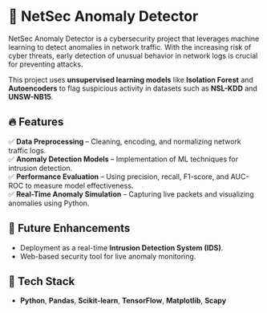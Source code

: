 # 🚀 NetSec Anomaly Detector  

NetSec Anomaly Detector is a cybersecurity project that leverages machine learning to detect anomalies in network traffic. With the increasing risk of cyber threats, early detection of unusual behavior in network logs is crucial for preventing attacks.  

This project uses **unsupervised learning models** like **Isolation Forest** and **Autoencoders** to flag suspicious activity in datasets such as **NSL-KDD** and **UNSW-NB15**.  

## 🔥 Features  
✅ **Data Preprocessing** – Cleaning, encoding, and normalizing network traffic logs.  
✅ **Anomaly Detection Models** – Implementation of ML techniques for intrusion detection.  
✅ **Performance Evaluation** – Using precision, recall, F1-score, and AUC-ROC to measure model effectiveness.  
✅ **Real-Time Anomaly Simulation** – Capturing live packets and visualizing anomalies using Python.  

## 📌 Future Enhancements  
- Deployment as a real-time **Intrusion Detection System (IDS)**.  
- Web-based security tool for live anomaly monitoring.  

## 🔗 Tech Stack  
- **Python**, **Pandas**, **Scikit-learn**, **TensorFlow**, **Matplotlib**, **Scapy**  
